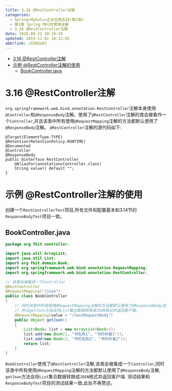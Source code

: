 ```yaml
---
title: 3.16 @RestController注解
categories: 
  - Spring+Mybatis企业应用实战(第2版)
  - 第3章 Spring MVC的常用注解
  - 3.16 @RestController注解
date: 2019-08-21 10:19:10
updated: 2019-11-02 10:12:05
abbrlink: c0366e83
---
```

<div id='my_toc'>

- [3.16 @RestController注解](/JavaReadingNotes/c0366e83/#3-16-RestController注解)
- [示例 @RestController注解的使用](/JavaReadingNotes/c0366e83/#示例-RestController注解的使用)
    - [BookController.java](/JavaReadingNotes/c0366e83/#BookController-java)

</div>
<!--more-->
<script>if (navigator.platform.toLowerCase() == 'win32'){document.getElementById('my_toc').style.display = 'none';}</script>

<!--end-->
<!--SSTStart-->
# 3.16 @RestController注解 #
`org.springframework.web.bind.annotation.RestController`注解本身使用`@Controller`和`@ResponseBody`注解。使用了`@RestController`注解的类会被看作一个`Controller`,并且该类中所有使用`@RequestMapping`注解的方法都默认使用了`@ResponseBody`注解。
`@RestController`注解的源代码如下:
```
@Target(ElementType.TYPE)
@Retention(RetentionPolicy.RUNTIME)
@Documented
@Controller
@ResponseBody
public @interface RestController
    @AliasFor(annotation=Controller.class)
    String value() default "";
}
```
# 示例 @RestController注解的使用 #
创建一个`RestControllerTest`项目,所有文件和配置基本和3.14节的`ResponseBodyTest`项目一致。
## BookController.java ##
```java
package org.fkit.controller;

import java.util.ArrayList;
import java.util.List;
import org.fkit.domain.Book;
import org.springframework.web.bind.annotation.RequestMapping;
import org.springframework.web.bind.annotation.RestController;

// 该类会被看成一个Controller
@RestController
@RequestMapping("/json")
public class BookController
{
    // 同时该类中所有使用@RequestMapping注解的方法都默认使用了@ResponseBody注解，
    // 所以getJson方法会将List集合数据转换成JSON格式并返回客户端。
    @RequestMapping(value = "/testRequestBody")
    public Object getJson()
    {
        List<Book> list = new ArrayList<Book>();
        list.add(new Book(1, "书名称1", "书的作者1"));
        list.add(new Book(2, "书的名称2", "书的作者2"));
        return list;
    }
}
```
`BookController`使用了`@RestController`注解,该类会被看成一个`Controller`,同时该类中所有使用`@RequestMapping`注解的方法都默认使用了`@ResponseBody`注解, `getJson`方法会将`List`集合数据转换成`JOSN`格式并返回客户端.
测试结果和`ResponseBodyTest`项目的测试结果一致,此处不再赘述。
<!--SSTStop-->

